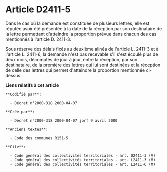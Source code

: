# Article D2411-5

Dans le cas où la demande est constituée de plusieurs lettres, elle est réputée avoir été présentée à la date de la réception
par son destinataire de la lettre permettant d'atteindre la proportion prévue dans chacun des cas mentionnés à l'article D.
2411-3.

Sous réserve des délais fixés au deuxième alinéa de l'article L. 2411-3 et à l'article L. 2411-6, la demande n'est pas
recevable s'il s'est écoulé plus de deux mois, décomptés de jour à jour, entre la réception, par son destinataire, de la
première des lettres qui lui sont destinées et la réception de celle des lettres qui permet d'atteindre la proportion
mentionnée ci-dessus.

**Liens relatifs à cet article**

	**Codifié par**:

	  - Décret n°2000-318 2000-04-07

	**Créé par**:

	  - Décret n°2000-318 2000-04-07 jorf 9 avril 2000

	**Anciens textes**:

	  - Code des communes R151-5

	**Cite**:

	  - Code général des collectivités territoriales - art. D2411-3 (V)
	  - Code général des collectivités territoriales - art. L2411-3 (M)
	  - Code général des collectivités territoriales - art. L2411-6 (M)
